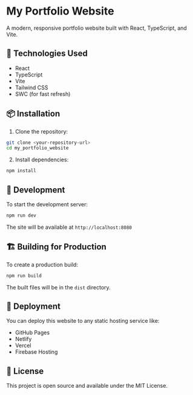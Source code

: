 # My Portfolio Website

A modern, responsive portfolio website built with React, TypeScript, and Vite.

## 🚀 Technologies Used

- React
- TypeScript
- Vite
- Tailwind CSS
- SWC (for fast refresh)

## 📦 Installation

1. Clone the repository:

```bash
git clone <your-repository-url>
cd my_portfolio_website
```

2. Install dependencies:

```bash
npm install
```

## 🔧 Development

To start the development server:

```bash
npm run dev
```

The site will be available at `http://localhost:8080`

## 🏗️ Building for Production

To create a production build:

```bash
npm run build
```

The built files will be in the `dist` directory.

## 🚀 Deployment

You can deploy this website to any static hosting service like:

- GitHub Pages
- Netlify
- Vercel
- Firebase Hosting

## 📝 License

This project is open source and available under the MIT License.
